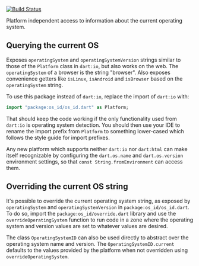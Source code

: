 [![Build Status](https://api.travis-ci.org/dart-lang/os_id.svg?branch=master)](https://travis-ci.org/github/dart-lang/os_id)

Platform independent access to information about the current operating system.

## Querying the current OS

Exposes `operatingSystem` and `operatingSystemVersion` strings
similar to those of the `Platform` class in `dart:io`,
but also works on the web.
The `operatingSystem` of a browser is the string "browser".
Also exposes convenience getters like `isLinux`, `isAndroid` and `isBrowser`
based on the `operatingSystem` string.

To use this package instead of `dart:io`, replace
the import of `dart:io` with:
```dart
import "package:os_id/os_id.dart" as Platform;
```
That should keep the code working if the only functionality used from `dart:io`
is operating system detection.
You should then use your IDE to rename the import prefix from `Platform`
to something lower-cased which follows the style guide for import prefixes.

Any new platform which supports neither `dart:io` nor `dart:html`
can make itself recognizable by configuring
the `dart.os.name` and `dart.os.version` environment settings,
so that `const String.fromEnvironment` can access them.

## Overriding the current OS string

It's possible to override the current operating system string,
as exposed by `operatingSystem` and `operatingSystemVersion`
in `package:os_id/os_id.dart`.
To do so, import the `package:os_id/override.dart` library
and use the `overrideOperatingSystem` function to run code in a zone
where the operating system and version values are set
to whatever values are desired.

The class `OperatingSystemID` can also be used directly to
abstract over the operating system name and version.
The `OperatingSystemID.current` defaults to the values provided by the platform
when not overridden using `overrideOperatingSystem`.
